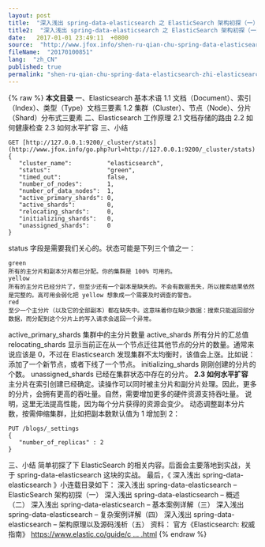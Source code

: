 ```yaml
---
layout: post
title:  "深入浅出 spring-data-elasticsearch 之 ElasticSearch 架构初探（一）"
title2:  "深入浅出 spring-data-elasticsearch 之 ElasticSearch 架构初探（一）"
date:   2017-01-01 23:49:11  +0800
source:  "http://www.jfox.info/shen-ru-qian-chu-spring-data-elasticsearch-zhi-elasticsearch-jia-gou-chu-tan-yi.html"
fileName:  "20170100851"
lang:  "zh_CN"
published: true
permalink: "shen-ru-qian-chu-spring-data-elasticsearch-zhi-elasticsearch-jia-gou-chu-tan-yi.html"
---
```

{% raw %}
**本文目录**
一、Elasticsearch 基本术语
1.1 文档（Document）、索引（Index）、类型（Type）文档三要素
1.2 集群（Cluster）、节点（Node）、分片（Shard）分布式三要素
二、Elasticsearch 工作原理
2.1 文档存储的路由
2.2 如何健康检查 2.3 如何水平扩容 三、小结

    GET [http://127.0.0.1:9200/_cluster/stats](http://www.jfox.info/go.php?url=http://127.0.0.1:9200/_cluster/stats) 
    {
       "cluster_name":          "elasticsearch",
       "status":                "green", 
       "timed_out":             false,
       "number_of_nodes":       1,
       "number_of_data_nodes":  1,
       "active_primary_shards": 0,
       "active_shards":         0,
       "relocating_shards":     0,
       "initializing_shards":   0,
       "unassigned_shards":     0
    }

status 字段是需要我们关心的。状态可能是下列三个值之一：

    green
    所有的主分片和副本分片都已分配。你的集群是 100% 可用的。
    yellow
    所有的主分片已经分片了，但至少还有一个副本是缺失的。不会有数据丢失，所以搜索结果依然是完整的。高可用会弱化把 yellow 想象成一个需要及时调查的警告。
    red
    至少一个主分片（以及它的全部副本）都在缺失中。这意味着你在缺少数据：搜索只能返回部分数据，而分配到这个分片上的写入请求会返回一个异常。
    

active_primary_shards 集群中的主分片数量
active_shards 所有分片的汇总值
relocating_shards 显示当前正在从一个节点迁往其他节点的分片的数量。通常来说应该是 0，不过在 Elasticsearch 发现集群不太均衡时，该值会上涨。比如说：添加了一个新节点，或者下线了一个节点。
initializing_shards 刚刚创建的分片的个数。
unassigned_shards 已经在集群状态中存在的分片。
**2.3 如何水平扩容**
主分片在索引创建已经确定。读操作可以同时被主分片和副分片处理。因此，更多的分片，会拥有更高的吞吐量。自然，需要增加更多的硬件资源支持吞吐量。
说明，这里无法提高性能，因为每个分片获得的资源会变少。
动态调整副本分片数，按需伸缩集群，比如把副本数默认值为 1 增加到 2：

    PUT /blogs/_settings
    {
       "number_of_replicas" : 2
    }

三、小结
简单初探了下 ElasticSearch 的相关内容。后面会主要落地到实战，关于 spring-data-elasticsearch 这块的实战。
最后，《 深入浅出 spring-data-elasticsearch 》小连载目录如下：
深入浅出 spring-data-elasticsearch – ElasticSearch 架构初探（一）
深入浅出 spring-data-elasticsearch – 概述（二）
深入浅出 spring-data-elasticsearch – 基本案例详解（三）
深入浅出 spring-data-elasticsearch – 复杂案例详解（四）
深入浅出 spring-data-elasticsearch – 架构原理以及源码浅析（五）
资料：
官方《Elasticsearch: 权威指南》
[https://www.elastic.co/guide/c … .html](http://www.jfox.info/go.php?url=https://www.elastic.co/guide/cn/elasticsearch/guide/current/index.html)
{% endraw %}